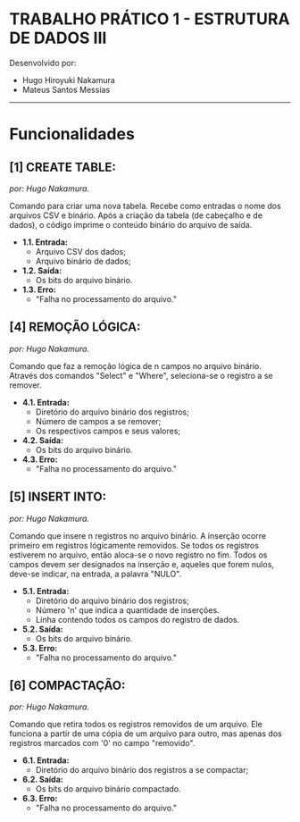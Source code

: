 # TRABALHO PRÁTICO 1 - ESTRUTURA DE DADOS III

Desenvolvido por:
* Hugo Hiroyuki Nakamura
* Mateus Santos Messias
---

# Funcionalidades
## **[1] CREATE TABLE:** 
*_por: Hugo Nakamura._*

Comando para criar uma nova tabela. Recebe como entradas o nome dos arquivos CSV e binário. Após a criação da tabela (de cabeçalho e de dados), o código imprime o conteúdo binário do arquivo de saída.
  * **1.1. Entrada:**
    * Arquivo CSV dos dados;
    * Arquivo binário de dados;
  * **1.2. Saída:**
    * Os bits do arquivo binário.
  * **1.3. Erro:**
    * "Falha no processamento do arquivo."

## **[4] REMOÇÃO LÓGICA:** 
*_por: Hugo Nakamura._*

Comando que faz a remoção lógica de n campos no arquivo binário. Através dos comandos "Select" e "Where", seleciona-se o registro a se remover.
  * **4.1. Entrada:**
    * Diretório do arquivo binário dos registros;
    * Número de campos a se remover;
    * Os respectivos campos e seus valores;
  * **4.2. Saída:**
    * Os bits do arquivo binário.
  * **4.3. Erro:**
    * "Falha no processamento do arquivo."

## **[5] INSERT INTO:**
*_por: Hugo Nakamura._*

Comando que insere n registros no arquivo binário. A inserção ocorre primeiro em registros lógicamente removidos. Se todos os registros estiverem no arquivo, então aloca-se o novo registro no fim. Todos os campos devem ser designados na inserção e, aqueles que forem nulos, deve-se indicar, na entrada, a palavra "NULO".
  * **5.1. Entrada:**
    * Diretório do arquivo binário dos registros;
    * Número 'n' que indica a quantidade de inserções.
    * Linha contendo todos os campos do registro de dados.
  * **5.2. Saída:**
    * Os bits do arquivo binário.
  * **5.3. Erro:**
    * "Falha no processamento do arquivo."

## **[6] COMPACTAÇÃO:**
*_por: Hugo Nakamura._*

Comando que retira todos os registros removidos de um arquivo. Ele funciona a partir de uma cópia de um arquivo para outro, mas apenas dos registros marcados com '0' no campo "removido".
  * **6.1. Entrada:**
    * Diretório do arquivo binário dos registros a se compactar;
  * **6.2. Saída:**
    * Os bits do arquivo binário compactado.
  * **6.3. Erro:**
    * "Falha no processamento do arquivo."

  

